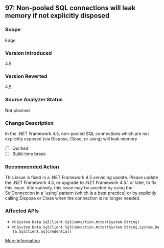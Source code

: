 ## 97: Non-pooled SQL connections will leak memory if not explicitly disposed

### Scope
Edge

### Version Introduced
4.5

### Version Reverted
4.5

### Source Analyzer Status
Not planned

### Change Description
In the .NET Framework 4.5, non-pooled SQL connections which are not explicitly exposed (via Dispose, Close, or using) will leak memory

- [ ] Quirked
- [ ] Build-time break

### Recommended Action
This issue is fixed in a .NET Framework 4.5 servicing update. Please update the .NET Framework 4.5, or upgrade to .NET Framework 4.5.1 or later, to fix this issue. Alternatively, this issue may be avoided by using the SqlConnection in a 'using' pattern (which is a best practice) or by explicitly calling Dispose or Close when the connection is no longer needed.

### Affected APIs
* `M:System.Data.SqlClient.SqlConnection.#ctor(System.String)`
* `M:System.Data.SqlClient.SqlConnection.#ctor(System.String,System.Data.SqlClient.SqlCredential)`

[More information](https://support.microsoft.com/kb/2748720)
